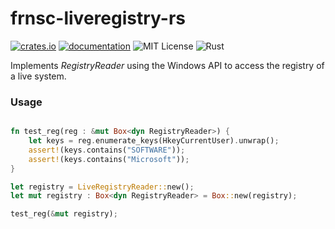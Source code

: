 # frnsc-liveregistry-rs
[![crates.io](https://img.shields.io/crates/v/frnsc-liveregistry-rs)](https://crates.io/crates/frnsc-liveregistry-rs) [![documentation](https://docs.rs/frnsc-liveregistry-rs/badge.svg)](https://docs.rs/frnsc-liveregistry-rs) ![MIT License](https://img.shields.io/crates/l/frnsc-liveregistry-rs) ![Rust](https://github.com/secsamdev/frnsc-liveregistry-rs/workflows/Rust/badge.svg?branch=main)

Implements *RegistryReader* using the Windows API to access the registry of a live system.

### Usage
```rust

fn test_reg(reg : &mut Box<dyn RegistryReader>) {
    let keys = reg.enumerate_keys(HkeyCurrentUser).unwrap();
    assert!(keys.contains("SOFTWARE"));
    assert!(keys.contains("Microsoft"));
}

let registry = LiveRegistryReader::new();
let mut registry : Box<dyn RegistryReader> = Box::new(registry);

test_reg(&mut registry);
```